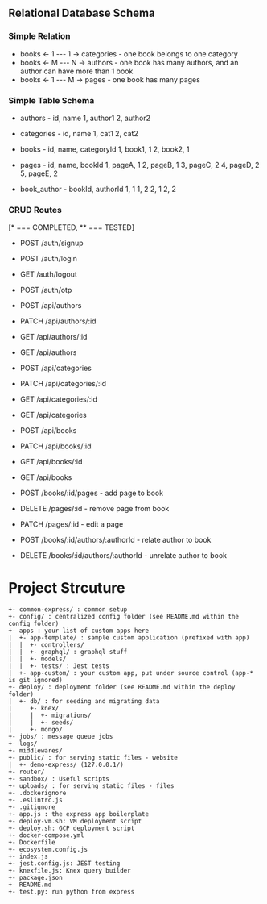 ## Relational Database Schema

### Simple Relation
 * books <- 1 --- 1 -> categories - one book belongs to one category
 * books <- M --- N -> authors - one book has many authors, and an author can have more than 1 book
 * books <- 1 --- M -> pages - one book has many pages

### Simple Table Schema
 * authors - id, name
 1, author1
 2, author2

 * categories - id, name
 1, cat1
 2, cat2

 * books - id, name, categoryId
 1, book1, 1
 2, book2, 1

 * pages - id, name, bookId
 1, pageA, 1
 2, pageB, 1
 3, pageC, 2
 4, pageD, 2
 5, pageE, 2

 * book_author - bookId, authorId
 1, 1
 1, 2
 2, 1
 2, 2


### CRUD Routes
[* === COMPLETED, ** === TESTED]
* POST /auth/signup
* POST /auth/login
* GET /auth/logout
* POST /auth/otp

* POST /api/authors
* PATCH /api/authors/:id
* GET /api/authors/:id
* GET /api/authors

* POST /api/categories
* PATCH /api/categories/:id
* GET /api/categories/:id
* GET /api/categories

* POST /api/books
* PATCH /api/books/:id
* GET /api/books/:id
* GET /api/books

* POST /books/:id/pages - add page to book
* DELETE /pages/:id - remove page from book
* PATCH /pages/:id - edit a page

* POST /books/:id/authors/:authorId - relate author to book
* DELETE /books/:id/authors/:authorId - unrelate author to book

# Project Strcuture

```
+- common-express/ : common setup
+- config/ : centralized config folder (see README.md within the config folder)
+- apps : your list of custom apps here
|  +- app-template/ : sample custom application (prefixed with app)
|  |  +- controllers/
|  |  +- graphql/ : graphql stuff
|  |  +- models/
|  |  +- tests/ : Jest tests
|  +- app-custom/ : your custom app, put under source control (app-* is git ignored)
+- deploy/ : deployment folder (see README.md within the deploy folder)
|  +- db/ : for seeding and migrating data
|     +- knex/
|     |  +- migrations/
|     |  +- seeds/
|     +- mongo/
+- jobs/ : message queue jobs
+- logs/
+- middlewares/
+- public/ : for serving static files - website
|  +- demo-express/ (127.0.0.1/)
+- router/
+- sandbox/ : Useful scripts
+- uploads/ : for serving static files - files
+- .dockerignore
+- .eslintrc.js
+- .gitignore
+- app.js : the express app boilerplate
+- deploy-vm.sh: VM deployment script
+- deploy.sh: GCP deployment script
+- docker-compose.yml
+- Dockerfile
+- ecosystem.config.js
+- index.js
+- jest.config.js: JEST testing
+- knexfile.js: Knex query builder
+- package.json
+- README.md
+- test.py: run python from express

```